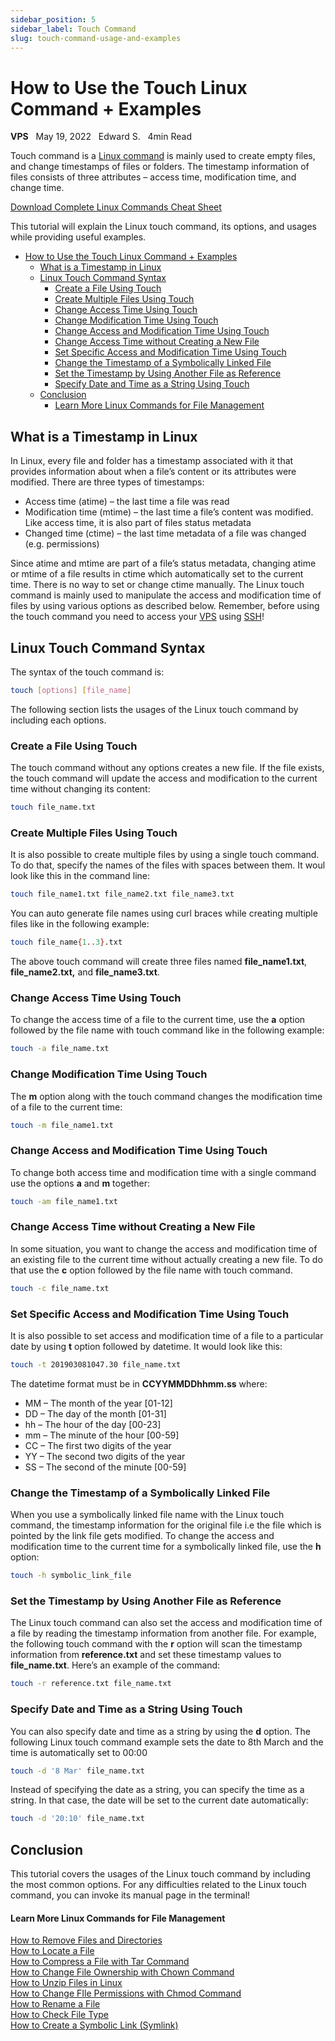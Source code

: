 ```yaml
---
sidebar_position: 5
sidebar_label: Touch Command
slug: touch-command-usage-and-examples
---
```


# How to Use the Touch Linux Command + Examples

**VPS** &nbsp; May 19, 2022 &nbsp; Edward S. &nbsp; 4min Read

Touch command is a [Linux command](/linux-basics/commands) is mainly used to create empty files, and change timestamps of files or folders. The timestamp information of files consists of three attributes – access time, modification time, and change time.

[Download Complete Linux Commands Cheat Sheet](https://app.monstercampaigns.com/c/jg9u9k0by4lj9pvcjeso/)

This tutorial will explain the Linux touch command, its options, and usages while providing useful examples.

- [How to Use the Touch Linux Command + Examples](#how-to-use-the-touch-linux-command--examples)
  - [What is a Timestamp in Linux](#what-is-a-timestamp-in-linux)
  - [Linux Touch Command Syntax](#linux-touch-command-syntax)
    - [Create a File Using Touch](#create-a-file-using-touch)
    - [Create Multiple Files Using Touch](#create-multiple-files-using-touch)
    - [Change Access Time Using Touch](#change-access-time-using-touch)
    - [Change Modification Time Using Touch](#change-modification-time-using-touch)
    - [Change Access and Modification Time Using Touch](#change-access-and-modification-time-using-touch)
    - [Change Access Time without Creating a New File](#change-access-time-without-creating-a-new-file)
    - [Set Specific Access and Modification Time Using Touch](#set-specific-access-and-modification-time-using-touch)
    - [Change the Timestamp of a Symbolically Linked File](#change-the-timestamp-of-a-symbolically-linked-file)
    - [Set the Timestamp by Using Another File as Reference](#set-the-timestamp-by-using-another-file-as-reference)
    - [Specify Date and Time as a String Using Touch](#specify-date-and-time-as-a-string-using-touch)
  - [Conclusion](#conclusion)
      - [Learn More Linux Commands for File Management](#learn-more-linux-commands-for-file-management)

What is a Timestamp in Linux
----------------------------

In Linux, every file and folder has a timestamp associated with it that provides information about when a file’s content or its attributes were modified. There are three types of timestamps:

*   Access time (atime) – the last time a file was read
*   Modification time (mtime) – the last time a file’s content was modified. Like access time, it is also part of files status metadata
*   Changed time (ctime) – the last time metadata of a file was changed (e.g. permissions)

Since atime and mtime are part of a file’s status metadata, changing atime or mtime of a file results in ctime which automatically set to the current time. There is no way to set or change ctime manually. The Linux touch command is mainly used to manipulate the access and modification time of files by using various options as described below. Remember, before using the touch command you need to access your [VPS](https://www.hostinger.com/tutorials/what-is-vps-hosting) using [SSH](/tutorials/how-to-use-putty-ssh)!

Linux Touch Command Syntax
--------------------------

The syntax of the touch command is:

``` bash
touch [options] [file_name]
```

The following section lists the usages of the Linux touch command by including each options.

### Create a File Using Touch

The touch command without any options creates a new file. If the file exists, the touch command will update the access and modification to the current time without changing its content:

``` bash
touch file_name.txt
```

### Create Multiple Files Using Touch

It is also possible to create multiple files by using a single touch command. To do that, specify the names of the files with spaces between them. It woul look like this in the command line:

``` bash
touch file_name1.txt file_name2.txt file_name3.txt
```

You can auto generate file names using curl braces while creating multiple files like in the following example:

``` bash
touch file_name{1..3}.txt
```

The above touch command will create three files named **file\_name1.txt**, **file\_name2.txt,** and **file\_name3.txt**.

### Change Access Time Using Touch

To change the access time of a file to the current time, use the **a** option followed by the file name with touch command like in the following example:

``` bash
touch -a file_name.txt
```

### Change Modification Time Using Touch

The **m** option along with the touch command changes the modification time of a file to the current time:

``` bash
touch -m file_name1.txt
```

### Change Access and Modification Time Using Touch

To change both access time and modification time with a single command use the options **a** and **m** together:

``` bash
touch -am file_name1.txt
```

### Change Access Time without Creating a New File

In some situation, you want to change the access and modification time of an existing file to the current time without actually creating a new file. To do that use the **c** option followed by the file name with touch command.

``` bash
touch -c file_name.txt
```

### Set Specific Access and Modification Time Using Touch

It is also possible to set access and modification time of a file to a particular date by using **t** option followed by datetime. It would look like this:

``` bash
touch -t 201903081047.30 file_name.txt
```

The datetime format must be in **CCYYMMDDhhmm.ss** where:

*   MM – The month of the year \[01-12\]
*   DD – The day of the month \[01-31\]
*   hh – The hour of the day \[00-23\]
*   mm – The minute of the hour \[00-59\]
*   CC – The first two digits of the year
*   YY – The second two digits of the year
*   SS – The second of the minute \[00-59\]

### Change the Timestamp of a Symbolically Linked File

When you use a symbolically linked file name with the Linux touch command, the timestamp information for the original file i.e the file which is pointed by the link file gets modified. To change the access and modification time to the current time for a symbolically linked file, use the **h** option:

``` bash
touch -h symbolic_link_file
```

### Set the Timestamp by Using Another File as Reference

The Linux touch command can also set the access and modification time of a file by reading the timestamp information from another file. For example, the following touch command with the **r** option will scan the timestamp information from **reference.txt** and set these timestamp values to **file\_name.txt**. Here’s an example of the command:

``` bash
touch -r reference.txt file_name.txt
```

### Specify Date and Time as a String Using Touch

You can also specify date and time as a string by using the **d** option. The following Linux touch command example sets the date to 8th March and the time is automatically set to 00:00

``` bash
touch -d '8 Mar' file_name.txt
```

Instead of specifying the date as a string, you can specify the time as a string. In that case, the date will be set to the current date automatically:

``` bash
touch -d '20:10' file_name.txt
```

Conclusion
----------

This tutorial covers the usages of the Linux touch command by including the most common options. For any difficulties related to the Linux touch command, you can invoke its manual page in the terminal!

#### Learn More Linux Commands for File Management

[How to Remove Files and Directories](/docs/linux-basics/rmdir-command-usage-and-examples)  
[How to Locate a File](/docs/linux-basics/find-command-usage-and-examples/)  
[How to Compress a File with Tar Command](/tutorials/linux-tar-command-with-examples/)  
[How to Change File Ownership with Chown Command](/docs/linux-basics/chown-command-usage-and-examples/)  
[How to Unzip Files in Linux](/docs/linux-basics/unzip-command-usage-and-examples/)  
[How to Change FIle Permissions with Chmod Command](/docs/linux-basics/change-linux-permissions-and-owners/)  
[How to Rename a File](/docs/linux-basics/mv-command-usage-and-examples/)  
[How to Check File Type](/tutorials/linux-file-command/)  
[How to Create a Symbolic Link (Symlink)](/tutorials/how-to-create-symbolic-links-in-linux/)
